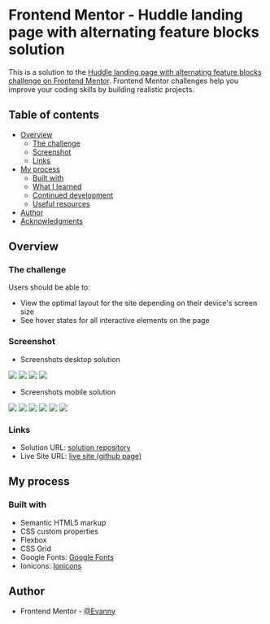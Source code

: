 # Frontend Mentor - Huddle landing page with alternating feature blocks solution

This is a solution to the [Huddle landing page with alternating feature blocks challenge on Frontend Mentor](https://www.frontendmentor.io/challenges/huddle-landing-page-with-alternating-feature-blocks-5ca5f5981e82137ec91a5100). Frontend Mentor challenges help you improve your coding skills by building realistic projects.

## Table of contents

- [Overview](#overview)
  - [The challenge](#the-challenge)
  - [Screenshot](#screenshot)
  - [Links](#links)
- [My process](#my-process)
  - [Built with](#built-with)
  - [What I learned](#what-i-learned)
  - [Continued development](#continued-development)
  - [Useful resources](#useful-resources)
- [Author](#author)
- [Acknowledgments](#acknowledgments)

## Overview

### The challenge

Users should be able to:

- View the optimal layout for the site depending on their device's screen size
- See hover states for all interactive elements on the page

### Screenshot

- Screenshots desktop solution

![](./screenshots-solutions\screenshot1-desktop-solution.PNG)
![](./screenshots-solutions\screenshot2-desktop-solution.PNG)
![](./screenshots-solutions\screenshot3-desktop-solution.PNG)
![](./screenshots-solutions\screenshot4-desktop-solution.PNG)

- Screenshots mobile solution

![](./screenshots-solutions\screenshot1-mobile-solution.PNG)
![](./screenshots-solutions\screenshot2-mobile-solution.PNG)
![](./screenshots-solutions\screenshot3-mobile-solution.PNG)
![](./screenshots-solutions\screenshot4-mobile-solution.PNG)
![](./screenshots-solutions\screenshot5-mobile-solution.PNG)
![](./screenshots-solutions\screenshot6-mobile-solution.PNG)

### Links

- Solution URL: [solution repository](https://github.com/EdisonPadilla/Huddle-landing-page-with-alternating-feature-blocks)
- Live Site URL: [live site (github page)](https://your-live-site-url.com)

## My process

### Built with

- Semantic HTML5 markup
- CSS custom properties
- Flexbox
- CSS Grid
- Google Fonts: [Google Fonts](https://fonts.google.com/)
- Ionicons: [Ionicons](https://ionicons.com/)

## Author

- Frontend Mentor - [@Evanny](https://www.frontendmentor.io/profile/Evanny)
